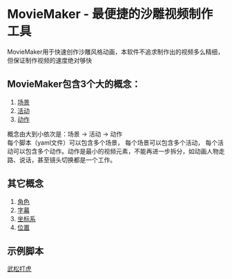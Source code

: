 # MovieMaker - 最便捷的沙雕视频制作工具
MovieMaker用于快速创作沙雕风格动画，本软件不追求制作出的视频多么精细，但保证制作视频的速度绝对够快

## MovieMaker包含3个大的概念：
1. [场景](/scenario)
2. [活动](/activity)
3. [动作](/action)

概念由大到小依次是：场景 -> 活动 -> 动作  
每个脚本（yaml文件）可以包含多个场景， 每个场景可以包含多个活动， 每个活动可以包含多个动作。动作是最小的视频元素，不能再进一步拆分，如动画人物走路、说话，甚至镜头切换都是一个工作。

## 其它概念
1. [角色](/character)
2. [字幕](/subtitle)
4. [坐标系](/coordinate)
3. [位置](/position)

## 示例脚本
[武松打虎](/example)

